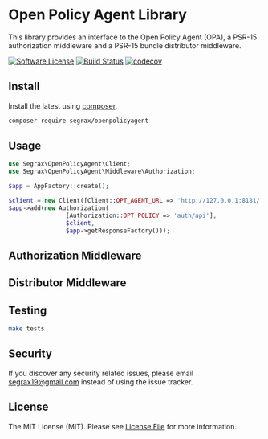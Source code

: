 # Open Policy Agent Library

This library provides an interface to the Open Policy Agent (OPA), a PSR-15 authorization middleware and a PSR-15 bundle distributor middleware.

[![Software License](https://img.shields.io/badge/license-MIT-brightgreen.svg?style=flat-square)](LICENSE.md)
[![Build Status](https://travis-ci.com/segrax/openpolicyagent.svg&branch=master)](https://travis-ci.com/segrax/openpolicyagent)
[![codecov](https://codecov.io/gh/segrax/openpolicyagent/branch/master/graph/badge.svg)](https://codecov.io/gh/segrax/openpolicyagent)


## Install

Install the latest using [composer](https://getcomposer.org/).

``` bash
composer require segrax/openpolicyagent
```

## Usage

``` php
use Segrax\OpenPolicyAgent\Client;
use Segrax\OpenPolicyAgent\Middleware\Authorization;

$app = AppFactory::create();

$client = new Client([Client::OPT_AGENT_URL => 'http://127.0.0.1:8181/']);
$app->add(new Authorization(
                [Authorization::OPT_POLICY => 'auth/api'],
                $client,
                $app->getResponseFactory()));

```

## Authorization Middleware


## Distributor Middleware


## Testing

``` bash
make tests
```

## Security

If you discover any security related issues, please email [segrax19@gmail.com](mailto:segrax19@gmail.com) instead of using the issue tracker.

## License

The MIT License (MIT). Please see [License File](LICENSE.txt) for more information.
